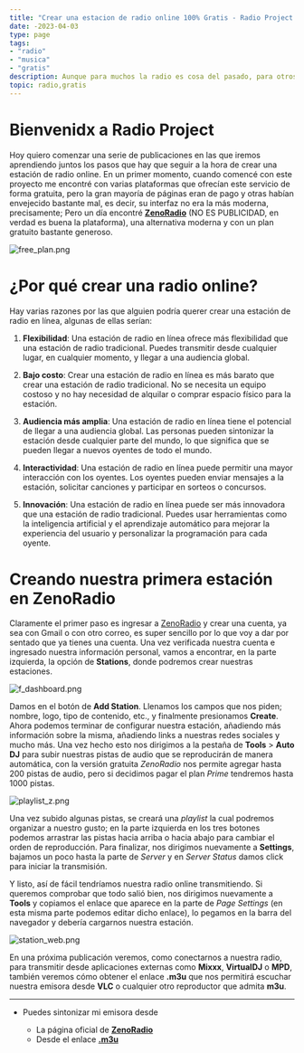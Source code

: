 ```yaml
---
title: "Crear una estacion de radio online 100% Gratis - Radio Project (Parte 1)"
date: -2023-04-03
type: page
tags: 
- "radio"
- "musica"
- "gratis"
description: Aunque para muchos la radio es cosa del pasado, para otros es un medio de entretenimiento al cual le tienen mucho cariño, yo soy uno de esos otros por lo que en este post aprenderemos a crear una estación de radio online.
topic: radio,gratis
---
```


# Bienvenidx a Radio Project

Hoy quiero comenzar una serie de publicaciones en las que iremos aprendiendo juntos los pasos que hay que seguir a la hora de crear una estación de radio online. En un primer momento, cuando comencé con este proyecto me encontré con varias plataformas que ofrecían este servicio de forma gratuita, pero la gran mayoría de páginas eran de pago y otras habían envejecido bastante mal, es decir, su interfaz no era la más moderna, precisamente; Pero un día encontré [**ZenoRadio**](https://zeno.fm) (NO ES PUBLICIDAD, en verdad es buena la plataforma), una alternativa moderna y con un plan gratuito bastante generoso.

![free_plan.png](https://res.cloudinary.com/rooyca/image/upload/v1680509639/Blog/Imgs/Radio%20Project/free_plan_kd5cwc.png)

# ¿Por qué crear una radio online?

Hay varias razones por las que alguien podría querer crear una estación de radio en línea, algunas de ellas serían:

1.  **Flexibilidad**: Una estación de radio en línea ofrece más flexibilidad que una estación de radio tradicional. Puedes transmitir desde cualquier lugar, en cualquier momento, y llegar a una audiencia global.
    
2.  **Bajo costo**: Crear una estación de radio en línea es más barato que crear una estación de radio tradicional. No se necesita un equipo costoso y no hay necesidad de alquilar o comprar espacio físico para la estación.
    
3.  **Audiencia más amplia**: Una estación de radio en línea tiene el potencial de llegar a una audiencia global. Las personas pueden sintonizar la estación desde cualquier parte del mundo, lo que significa que se pueden llegar a nuevos oyentes de todo el mundo.
    
4.  **Interactividad**: Una estación de radio en línea puede permitir una mayor interacción con los oyentes. Los oyentes pueden enviar mensajes a la estación, solicitar canciones y participar en sorteos o concursos.
    
5.  **Innovación**: Una estación de radio en línea puede ser más innovadora que una estación de radio tradicional. Puedes usar herramientas como la inteligencia artificial y el aprendizaje automático para mejorar la experiencia del usuario y personalizar la programación para cada oyente.
    


# Creando nuestra primera estación en ZenoRadio

Claramente el primer paso es ingresar a [ZenoRadio](https://zeno.fm) y crear una cuenta, ya sea con Gmail o con otro correo, es super sencillo por lo que voy a dar por sentado que ya tienes una cuenta. Una vez verificada nuestra cuenta e ingresado nuestra información personal, vamos a encontrar, en la parte izquierda, la opción de **Stations**, donde podremos crear nuestras estaciones.

![f_dashboard.png](https://res.cloudinary.com/rooyca/image/upload/v1680509639/Blog/Imgs/Radio%20Project/f_dashboard_tjbxjh.png)

Damos en el botón de **Add Station**. Llenamos los campos que nos piden; nombre, logo, tipo de contenido, etc., y finalmente presionamos **Create**. Ahora podemos terminar de configurar nuestra estación, añadiendo más información sobre la misma, añadiendo links a nuestras redes sociales y mucho más. Una vez hecho esto nos dirigimos a la pestaña de **Tools** > **Auto DJ** para subir nuestras pistas de audio que se reproducirán de manera automática, con la versión gratuita *ZenoRadio* nos permite agregar hasta 200 pistas de audio, pero si decidimos pagar el plan *Prime* tendremos hasta 1000 pistas.  

![playlist_z.png](https://res.cloudinary.com/rooyca/image/upload/v1680509639/Blog/Imgs/Radio%20Project/playlist_z_sbepr1.png)

Una vez subido algunas pistas, se creará una *playlist* la cual podremos organizar a nuestro gusto; en la parte izquierda en los tres botones podemos arrastrar las pistas hacia arriba o hacia abajo para cambiar el orden de reproducción. Para finalizar, nos dirigimos nuevamente a **Settings**, bajamos un poco hasta la parte de *Server* y en *Server Status* damos click para iniciar la transmisión.

Y listo, así de fácil tendríamos nuestra radio online transmitiendo. Si queremos comprobar que todo salió bien, nos dirigimos nuevamente a **Tools** y copiamos el enlace que aparece en la parte de *Page Settings* (en esta misma parte podemos editar dicho enlace), lo pegamos en la barra del navegador y debería cargarnos nuestra estación.

![station_web.png](https://res.cloudinary.com/rooyca/image/upload/v1680509639/Blog/Imgs/Radio%20Project/station_web_m0caky.png)

En una próxima publicación veremos, como conectarnos a nuestra radio, para transmitir desde aplicaciones externas como **Mixxx**, **VirtualDJ** o **MPD**, también veremos cómo obtener el enlace **.m3u** que nos permitirá escuchar nuestra emisora desde **VLC** o cualquier otro reproductor que admita **m3u**.

---

- Puedes sintonizar mi emisora desde 

	- La página oficial de [**ZenoRadio**](https://zeno.fm/radio/villa-de-la-cancion/)
	- Desde el enlace [**.m3u**](https://stream.zeno.fm/jjempnshdlotv.m3u)
